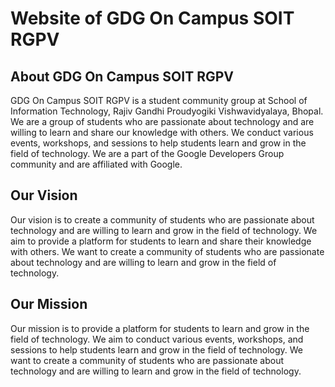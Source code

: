 # Website of GDG On Campus SOIT RGPV

## About GDG On Campus SOIT RGPV
GDG On Campus SOIT RGPV is a student community group at School of Information Technology, Rajiv Gandhi Proudyogiki Vishwavidyalaya, Bhopal. We are a group of students who are passionate about technology and are willing to learn and share our knowledge with others. We conduct various events, workshops, and sessions to help students learn and grow in the field of technology. We are a part of the Google Developers Group community and are affiliated with Google.

## Our Vision
Our vision is to create a community of students who are passionate about technology and are willing to learn and grow in the field of technology. We aim to provide a platform for students to learn and share their knowledge with others. We want to create a community of students who are passionate about technology and are willing to learn and grow in the field of technology.


## Our Mission
Our mission is to provide a platform for students to learn and grow in the field of technology. We aim to conduct various events, workshops, and sessions to help students learn and grow in the field of technology. We want to create a community of students who are passionate about technology and are willing to learn and grow in the field of technology.


